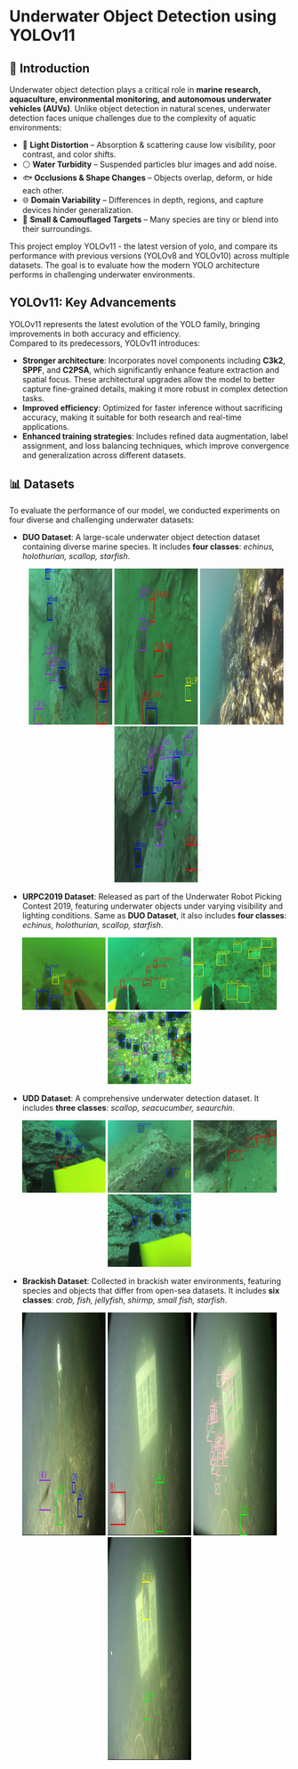 # Underwater Object Detection using YOLOv11

## 🐠 Introduction  

Underwater object detection plays a critical role in **marine research, aquaculture, environmental monitoring, and autonomous underwater vehicles (AUVs)**. Unlike object detection in natural scenes, underwater detection faces unique challenges due to the complexity of aquatic environments:  

- 🌊 **Light Distortion** – Absorption & scattering cause low visibility, poor contrast, and color shifts.  
- ⚪ **Water Turbidity** – Suspended particles blur images and add noise.  
- 🐟 **Occlusions & Shape Changes** – Objects overlap, deform, or hide each other.  
- 🌐 **Domain Variability** – Differences in depth, regions, and capture devices hinder generalization.  
- 🦀 **Small & Camouflaged Targets** – Many species are tiny or blend into their surroundings.

This project employ YOLOv11 - the latest version of yolo, and compare its performance with previous versions (YOLOv8 and YOLOv10) across multiple datasets. The goal is to evaluate how the modern YOLO architecture performs in challenging underwater environments.

## YOLOv11: Key Advancements
YOLOv11 represents the latest evolution of the YOLO family, bringing improvements in both accuracy and efficiency.  
Compared to its predecessors, YOLOv11 introduces:
- **Stronger architecture**: Incorporates novel components including **C3k2**, **SPPF**, and **C2PSA**, which significantly enhance feature extraction and spatial focus. These architectural upgrades allow the model to better capture fine-grained details, making it more robust in complex detection tasks.
- **Improved efficiency**: Optimized for faster inference without sacrificing accuracy, making it suitable for both research and real-time applications.
- **Enhanced training strategies**: Includes refined data augmentation, label assignment, and loss balancing techniques, which improve convergence and generalization across different datasets.

## 📊 Datasets
To evaluate the performance of our model, we conducted experiments on four diverse and challenging underwater datasets:
- **DUO Dataset**: A large-scale underwater object detection dataset containing diverse marine species. It includes **four classes**: *echinus, holothurian, scallop, starfish*.
  <p align="center">
  <img src="assets/Duo_1.jpg" width="150" height="280"/>
  <img src="assets/Duo_2.jpg" width="150" height="280"/>
  <img src="assets/Duo_3.jpg" width="150" height="280"/>
  <img src="assets/Duo_4.jpg" width="150" height="280"/>
</p> 

- **URPC2019 Dataset**: Released as part of the Underwater Robot Picking Contest 2019, featuring underwater objects under varying visibility and lighting conditions. Same as **DUO Dataset**, it also includes **four classes**: *echinus, holothurian, scallop, starfish*.  
<p align="center">
  <img src="assets/urpc_1.jpg" width="150" height="130"/>
  <img src="assets/urpc_2.jpg" width="150" height="130"/>
  <img src="assets/urpc_3.jpg" width="150" height="130"/>
  <img src="assets/urpc_4.jpg" width="150" height="130"/>
</p> 

- **UDD Dataset**: A comprehensive underwater detection dataset. It includes **three classes**: *scallop, seacucumber, seaurchin*.
<p align="center">
  <img src="assets/udd_1.jpg" width="150" height="130"/>
  <img src="assets/udd_2.jpg" width="150" height="130"/>
  <img src="assets/udd_3.jpg" width="150" height="130"/>
  <img src="assets/udd_4.jpg" width="150" height="130"/>
</p> 

- **Brackish Dataset**: Collected in brackish water environments, featuring species and objects that differ from open-sea datasets. It includes **six classes**: *crab, fish, jellyfish, shirmp, small fish, starfish*.
<p align="center">
  <img src="assets/brackish_1.jpg" width="150" height="400"/>
  <img src="assets/brackish_2.jpg" width="150" height="400"/>
  <img src="assets/brackish_3.jpg" width="150" height="400"/>
  <img src="assets/brackish_4.jpg" width="150" height="400"/>
</p> 
